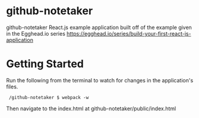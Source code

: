 # github-notetaker
github-notetaker React.js example application built off of the example given in the Egghead.io series https://egghead.io/series/build-your-first-react-js-application

# Getting Started

Run the following from the terminal to watch for changes in the application's files.


     /github-notetaker $ webpack -w


Then navigate to the index.html at github-notetaker/public/index.html 

